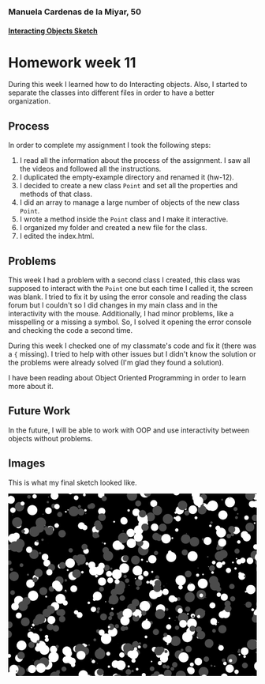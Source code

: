 ### Manuela Cardenas de la Miyar, 50

#### [Interacting Objects Sketch](https://dmecam.github.io/120-work/hw-12/)

# Homework week 11

During this week I learned how to do Interacting objects. Also, I started to separate the classes into different files in order to have a better organization.

## Process

In order to complete my assignment I took the following steps:

1. I read all the information about the process of the assignment. I saw all the videos and followed all the instructions.
2. I duplicated the empty-example directory and renamed it (hw-12).
3. I decided to create a new class `Point` and set all the properties and methods of that class.
4. I did an array to manage a large number of objects of the new class `Point`.
5. I wrote a method inside the `Point` class and I make it interactive.
6. I organized my folder and created a new file for the class.
7. I edited the index.html.

## Problems

This week I had a problem with a second class I created, this class was supposed to interact with the `Point` one but each time I called it, the screen was blank. I tried to fix it by using the error console and reading the class forum but I couldn't so I did changes in my main class and in the interactivity with the mouse. Additionally, I had minor problems, like a misspelling or a missing a symbol. So, I solved it opening the error console and checking the code a second time.

During this week I checked one of my classmate's code and fix it (there was a `{` missing). I tried to help with other issues but I didn't know the solution or the problems were already solved (I'm glad they found a solution).

I have been reading about Object Oriented Programming in order to learn more about it.

## Future Work

In the future, I will be able to work with OOP and use interactivity between objects without problems.

## Images

This is what my final sketch looked like.

![This is my final hw-12 sketch](images/hw-12_image.jpg)
